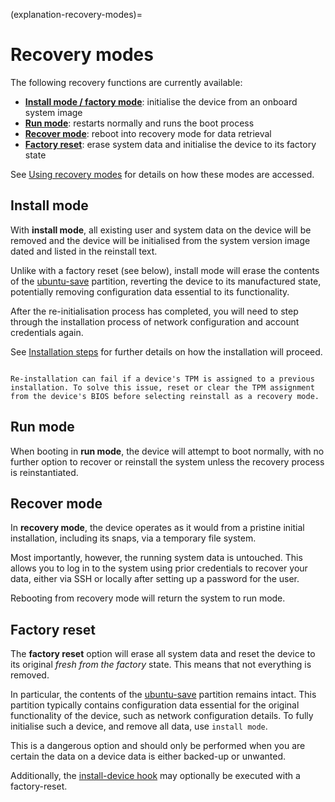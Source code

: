 (explanation-recovery-modes)=
# Recovery modes


The following recovery functions are currently available:

* **[Install mode / factory mode](#heading--install)**: initialise the device from an onboard system image
* **[Run mode](#heading--run)**: restarts normally and runs the boot process
* **[Recover mode](#heading--recover)**: reboot into recovery mode for data retrieval
* **[Factory reset](#heading--factory)**: erase system data and initialise the device to its factory state

See [Using recovery modes](/how-to-guides/manage-ubuntu-core/use-a-recovery-mode) for details on how these modes are accessed.

<h2 id='heading--install'>Install mode</h2>

With **install mode**, all existing user and system data on the device will be removed and the device will be initialised from the system version image dated and listed in the reinstall text.

Unlike with a factory reset (see below), install mode will erase the contents of the [ubuntu-save](/explanation/core-elements/storage-layout) partition, reverting the device to its manufactured state, potentially removing configuration data essential to its functionality.

After the re-initialisation process has completed, you will need to step through the installation process of network configuration and account credentials again.

See [Installation steps](/tutorials/try-pre-built-images/install-on-a-device/use-raspberry-pi-imager) for further details on how the installation will proceed.

```{warning}

Re-installation can fail if a device's TPM is assigned to a previous installation. To solve this issue, reset or clear the TPM assignment from the device's BIOS before selecting reinstall as a recovery mode.
```

<h2 id='heading--run'>Run mode</h2>

When booting in **run mode**, the device will attempt to boot normally, with no further option to recover or reinstall the system unless the recovery process is reinstantiated.


<h2 id='heading--recover'>Recover mode</h2>

In **recovery mode**, the device operates as it would from a pristine initial installation, including its snaps, via a temporary file system.

Most importantly, however, the running system data is untouched. This allows you to log in to the system using prior credentials to recover your data, either via SSH or locally after setting up a password for the user.

Rebooting from recovery mode will return the system to run mode.

<h2 id='heading--factory'>Factory reset</h2>

The **factory reset** option will erase all system data and reset the device to its original _fresh from the factory_ state. This means that not everything is removed. 

In particular, the contents of the [ubuntu-save](/explanation/core-elements/storage-layout) partition remains intact. This partition typically contains configuration data essential for the original functionality of the device, such as network configuration details. To fully initialise such a device, and remove all data, use `install mode`.

This is a dangerous option and should only be performed when you are certain the data on a device data is either backed-up or unwanted.

Additionally, the [install-device hook](/explanation/how-installation-works.md#the-install-device-hook) may optionally be executed with a factory-reset.

